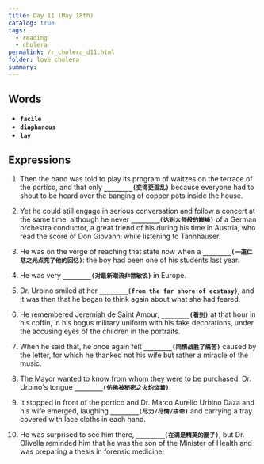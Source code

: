 ```yaml
---
title: Day 11 (May 18th)
catalog: true
tags: 
  - reading
  - cholera
permalink: /r_cholera_d11.html
folder: love_cholera
summary: 
---
```


## Words

-   <b data-toggle="tooltip" data-original-title="{{site.data.glossary.facile}}">`facile`</b>
-   <b data-toggle="tooltip" data-original-title="{{site.data.glossary.diaphanous}}">`diaphanous`</b>
-   <b data-toggle="tooltip" data-original-title="{{site.data.glossary.lay}}">`lay`</b>

## Expressions

1.  Then the band was told to play its program of waltzes on the terrace of the portico, and that only <b data-toggle="tooltip" data-original-title="{{site.data.answers.aa_a}}">`________(变得更混乱)`</b> because everyone had to shout to be heard over the banging of copper pots inside the house.

2.  Yet he could still engage in serious conversation and follow a concert at the same time, although he never <b data-toggle="tooltip" data-original-title="{{site.data.answers.aa_b}}">`________(达到大师般的巅峰)`</b> of a German orchestra conductor, a great friend of his during his time in Austria, who read the score of Don Giovanni while listening to Tannhäuser.

3.  He was on the verge of reaching that state now when a <b data-toggle="tooltip" data-original-title="{{site.data.answers.aa_c}}">`________(一道仁慈之光点亮了他的回忆)`</b>: the boy had been one of his students last year.

4.  He was very <b data-toggle="tooltip" data-original-title="{{site.data.answers.aa_d}}">`________(对最新潮流非常敏锐)`</b> in Europe.

5.  Dr. Urbino smiled at her <b data-toggle="tooltip" data-original-title="{{site.data.answers.aa_e}}">`________(from the far shore of ecstasy)`</b>, and it was then that he began to think again about what she had feared.

6.  He remembered Jeremiah de Saint Amour, <b data-toggle="tooltip" data-original-title="{{site.data.answers.aa_f}}">`________(看到)`</b> at that hour in his coffin, in his bogus military uniform with his fake decorations, under the accusing eyes of the children in the portraits.

7.  When he said that, he once again felt <b data-toggle="tooltip" data-original-title="{{site.data.answers.aa_g}}">`________(同情战胜了痛苦)`</b> caused by the letter, for which he thanked not his wife but rather a miracle of the music.

8.  The Mayor wanted to know from whom they were to be purchased. Dr. Urbino's tongue <b data-toggle="tooltip" data-original-title="{{site.data.answers.aa_i}}">`________(仿佛被秘密之火灼烧着)`</b>.

9.  It stopped in front of the portico and Dr. Marco Aurelio Urbino Daza and his wife emerged, laughing <b data-toggle="tooltip" data-original-title="{{site.data.answers.aa_j}}">`________(尽力/尽情/拼命)`</b> and carrying a tray covered with lace cloths in each hand.

10. He was surprised to see him there, <b data-toggle="tooltip" data-original-title="{{site.data.answers.aa_k}}">`________(在满是精英的圈子)`</b>, but Dr. Olivella reminded him that he was the son of the Minister of Health and was preparing a thesis in forensic medicine.













